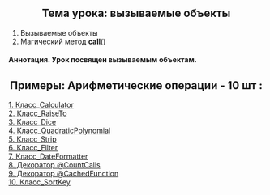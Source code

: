 <h2 style="text-align:center">Тема урока: вызываемые объекты</h2>

1. Вызываемые объекты
2. Магический метод __call__()

#### Аннотация. Урок посвящен вызываемым объектам.

<h2 style="text-align:center"> Примеры: Арифметические операции - 10 шт :</h2>

<div>
<a href="https://github.com/kolesnikovvitaliy/pokolenie_python_oop/tree/main/5_Магические методы/5_6_Вызываемые_объекты/5_6_9_Класс_Calculator">1. Класс_Calculator</a>  &nbsp; 
</div>
<div>
<a href="https://github.com/kolesnikovvitaliy/pokolenie_python_oop/tree/main/5_Магические методы/5_6_Вызываемые_объекты/5_6_10_Класс_RaiseTo">2. Класс_RaiseTo</a>  &nbsp; 
</div>
<div>
<a href="https://github.com/kolesnikovvitaliy/pokolenie_python_oop/tree/main/5_Магические методы/5_6_Вызываемые_объекты/5_6_11_Класс_Dice">3. Класс_Dice</a>  &nbsp; 
</div>
<div>
<a href="https://github.com/kolesnikovvitaliy/pokolenie_python_oop/tree/main/5_Магические методы/5_6_Вызываемые_объекты/5_6_12_Класс_QuadraticPolynomial">4. Класс_QuadraticPolynomial</a>  &nbsp; 
</div>
<div>
<a href="https://github.com/kolesnikovvitaliy/pokolenie_python_oop/tree/main/5_Магические методы/5_6_Вызываемые_объекты/5_6_13_Класс_Strip">5. Класс_Strip</a>  &nbsp; 
</div>
<div>
<a href="https://github.com/kolesnikovvitaliy/pokolenie_python_oop/tree/main/5_Магические методы/5_6_Вызываемые_объекты/5_6_14_Класс_Filter">6. Класс_Filter</a>  &nbsp; 
</div>
<div>
<a href="https://github.com/kolesnikovvitaliy/pokolenie_python_oop/tree/main/5_Магические методы/5_6_Вызываемые_объекты/5_6_15_Класс_DateFormatter">7. Класс_DateFormatter</a>  &nbsp; 
</div>
<div>
<a href="https://github.com/kolesnikovvitaliy/pokolenie_python_oop/tree/main/5_Магические методы/5_6_Вызываемые_объекты/5_6_16_Декоратор_CountCalls">8. Декоратор @CountCalls</a>  &nbsp; 
</div>
<div>
<a href="https://github.com/kolesnikovvitaliy/pokolenie_python_oop/tree/main/5_Магические методы/5_6_Вызываемые_объекты/5_6_17_Декоратор_CachedFunction">9. Декоратор @CachedFunction</a>  &nbsp; 
</div>
<div>
<a href="https://github.com/kolesnikovvitaliy/pokolenie_python_oop/tree/main/5_Магические методы/5_6_Вызываемые_объекты/5_6_18_Класс_SortKey">10. Класс_SortKey</a>  &nbsp; 
</div>
